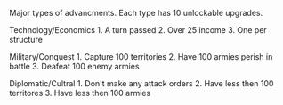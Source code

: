 Major types of advancments. Each type has 10 unlockable upgrades.

Technology/Economics
	1. A turn passed
	2. Over 25 income
	3. One per structure

Military/Conquest
	1. Capture 100 territories
	2. Have 100 armies perish in battle
	3. Deafeat 100 enemy armies

Diplomatic/Cultral
	1. Don't make any attack orders
	2. Have less then 100 territores
	3. Have less then 100 armies
